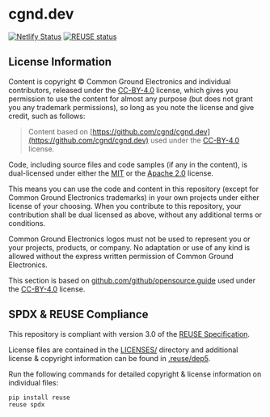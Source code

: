 # cgnd.dev

[![Netlify Status](https://api.netlify.com/api/v1/badges/4f1dafc4-19c4-4054-b0ea-ccb5b6d71110/deploy-status)](https://app.netlify.com/sites/cgnd-dev/deploys) [![REUSE status](https://api.reuse.software/badge/github.com/cgnd/cgnd.dev)](https://api.reuse.software/info/github.com/cgnd/cgnd.dev)

## License Information

Content is copyright © Common Ground Electronics and individual contributors, released under the [CC-BY-4.0](https://creativecommons.org/licenses/by/4.0/) license, which gives you permission to use the content for almost any purpose (but does not grant you any trademark permissions), so long as you note the license and give credit, such as follows:

> Content based on [https://github.com/cgnd/cgnd.dev](https://github.com/cgnd/cgnd.dev) used under the [CC-BY-4.0](https://creativecommons.org/licenses/by/4.0/) license.

Code, including source files and code samples (if any in the content), is dual-licensed under either the [MIT](https://opensource.org/license/mit/) or the [Apache 2.0](https://www.apache.org/licenses/LICENSE-2.0) license.

This means you can use the code and content in this repository (except for Common Ground Electronics trademarks) in your own projects under either license of your choosing. When you contribute to this repository, your contribution shall be dual licensed as above, without any additional terms or conditions.

Common Ground Electronics logos must not be used to represent you or your projects, products, or company. No adaptation or use of any kind is allowed without the express written permission of Common Ground Electronics.

This section is based on [github.com/github/opensource.guide](https://github.com/github/opensource.guide) used under the [CC-BY-4.0](https://creativecommons.org/licenses/by/4.0/) license.

## SPDX & REUSE Compliance

This repository is compliant with version 3.0 of the [REUSE Specification](https://reuse.software/spec/).

License files are contained in the [LICENSES/](LICENSES/) directory and additional license & copyright information can be found in [.reuse/dep5](.reuse/dep5).

Run the following commands for detailed copyright & license information on individual files:

```sh
pip install reuse
reuse spdx
```
